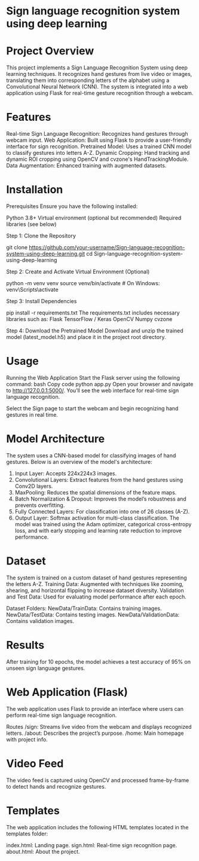# Sign language recognition system using deep learning

# Project Overview
This project implements a Sign Language Recognition System using deep learning techniques. It recognizes hand gestures from live video or images, translating them into corresponding letters of the alphabet using a Convolutional Neural Network (CNN). The system is integrated into a web application using Flask for real-time gesture recognition through a webcam.

# Features
Real-time Sign Language Recognition: Recognizes hand gestures through webcam input.
Web Application: Built using Flask to provide a user-friendly interface for sign recognition.
Pretrained Model: Uses a trained CNN model to classify gestures into letters A-Z.
Dynamic Cropping: Hand tracking and dynamic ROI cropping using OpenCV and cvzone's HandTrackingModule.
Data Augmentation: Enhanced training with augmented datasets.

# Installation
Prerequisites
Ensure you have the following installed:

Python 3.8+
Virtual environment (optional but recommended)
Required libraries (see below)

Step 1: Clone the Repository

git clone https://github.com/your-username/Sign-language-recognition-system-using-deep-learning.git
cd Sign-language-recognition-system-using-deep-learning

Step 2: Create and Activate Virtual Environment (Optional)

python -m venv venv
source venv/bin/activate  # On Windows: venv\Scripts\activate

Step 3: Install Dependencies

pip install -r requirements.txt
The requirements.txt includes necessary libraries such as:
Flask
TensorFlow / Keras
OpenCV
Numpy
cvzone

Step 4: Download the Pretrained Model
Download and unzip the trained model (latest_model.h5) and place it in the project root directory.

# Usage
Running the Web Application
Start the Flask server using the following command:
bash
Copy code
python app.py
Open your browser and navigate to http://127.0.0.1:5000/. You’ll see the web interface for real-time sign language recognition.

Select the Sign page to start the webcam and begin recognizing hand gestures in real time.

# Model Architecture
The system uses a CNN-based model for classifying images of hand gestures. Below is an overview of the model's architecture:
1) Input Layer: Accepts 224x224x3 images.
2) Convolutional Layers: Extract features from the hand gestures using Conv2D layers.
3) MaxPooling: Reduces the spatial dimensions of the feature maps.
4) Batch Normalization & Dropout: Improves the model’s robustness and prevents overfitting.
5) Fully Connected Layers: For classification into one of 26 classes (A-Z).
6) Output Layer: Softmax activation for multi-class classification.
The model was trained using the Adam optimizer, categorical cross-entropy loss, and with early stopping and learning rate reduction to improve performance.

# Dataset
The system is trained on a custom dataset of hand gestures representing the letters A-Z.
Training Data: Augmented with techniques like zooming, shearing, and horizontal flipping to increase dataset diversity.
Validation and Test Data: Used for evaluating model performance after each epoch.

Dataset Folders:
NewData/TrainData: Contains training images.
NewData/TestData: Contains testing images.
NewData/ValidationData: Contains validation images.

# Results
After training for 10 epochs, the model achieves a test accuracy of 95% on unseen sign language gestures.

# Web Application (Flask)
The web application uses Flask to provide an interface where users can perform real-time sign language recognition.

Routes
/sign: Streams live video from the webcam and displays recognized letters.
/about: Describes the project’s purpose.
/home: Main homepage with project info.

# Video Feed
The video feed is captured using OpenCV and processed frame-by-frame to detect hands and recognize gestures.

# Templates
The web application includes the following HTML templates located in the templates folder:

index.html: Landing page.
sign.html: Real-time sign recognition page.
about.html: About the project.
